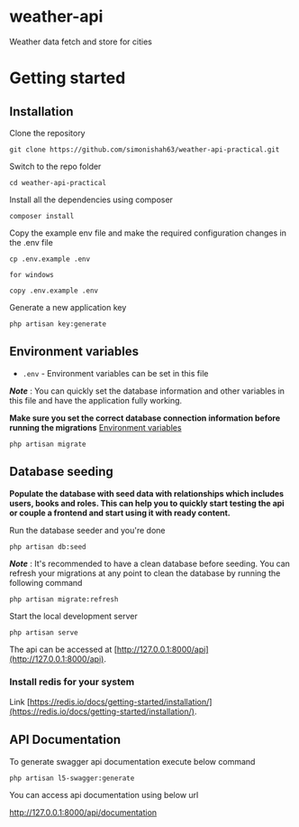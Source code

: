 # weather-api
Weather data fetch and store for cities

# Getting started

## Installation

Clone the repository

    git clone https://github.com/simonishah63/weather-api-practical.git

Switch to the repo folder

    cd weather-api-practical

Install all the dependencies using composer

    composer install

Copy the example env file and make the required configuration changes in the .env file

    cp .env.example .env  
    
    for windows 

    copy .env.example .env

Generate a new application key

    php artisan key:generate

## Environment variables

- `.env` - Environment variables can be set in this file

***Note*** : You can quickly set the database information and other variables in this file and have the application fully working.

**Make sure you set the correct database connection information before running the migrations** [Environment variables](#environment-variables)

    php artisan migrate

## Database seeding

**Populate the database with seed data with relationships which includes users, books and roles. This can help you to quickly start testing the api or couple a frontend and start using it with ready content.**

Run the database seeder and you're done

    php artisan db:seed

***Note*** : It's recommended to have a clean database before seeding. You can refresh your migrations at any point to clean the database by running the following command

    php artisan migrate:refresh

Start the local development server

    php artisan serve

The api can be accessed at [http://127.0.0.1:8000/api](http://127.0.0.1:8000/api).

### Install redis for your system

Link [https://redis.io/docs/getting-started/installation/](https://redis.io/docs/getting-started/installation/).

## API Documentation

 To generate swagger api documentation execute below command 

    php artisan l5-swagger:generate

You can access api documentation using below url 

 http://127.0.0.1:8000/api/documentation

